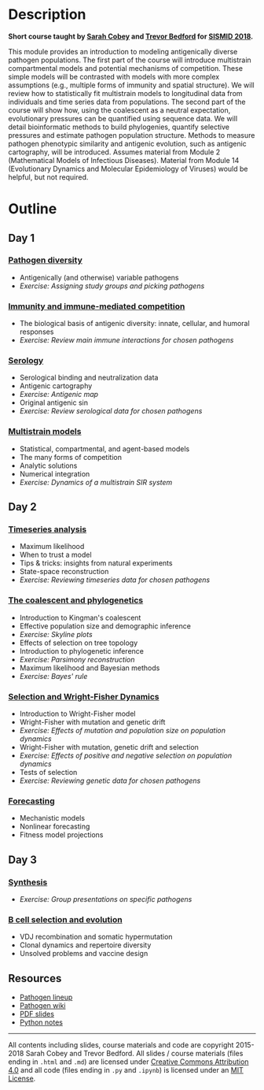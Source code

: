 # Description

**Short course taught by [Sarah Cobey](http://cobeylab.uchicago.edu/) and [Trevor Bedford](http://bedford.io/) for [SISMID 2018](http://www.biostat.washington.edu/suminst/sismid).**

This module provides an introduction to modeling antigenically diverse pathogen populations. The first part of the course will introduce multistrain compartmental models and potential mechanisms of competition. These simple models will be contrasted with models with more complex assumptions (e.g., multiple forms of immunity and spatial structure). We will review how to statistically fit multistrain models to longitudinal data from individuals and time series data from populations. The second part of the course will show how, using the coalescent as a neutral expectation, evolutionary pressures can be quantified using sequence data. We will detail bioinformatic methods to build phylogenies, quantify selective pressures and estimate pathogen population structure. Methods to measure pathogen phenotypic similarity and antigenic evolution, such as antigenic cartography, will be introduced. Assumes material from Module 2 (Mathematical Models of Infectious Diseases). Material from Module 14 (Evolutionary Dynamics and Molecular Epidemiology of Viruses) would be helpful, but not required.

# Outline

## Day 1

### [Pathogen diversity](pathogens/)

* Antigenically (and otherwise) variable pathogens
* *Exercise: Assigning study groups and picking pathogens*

### [Immunity and immune-mediated competition](immunity/)

* The biological basis of antigenic diversity: innate, cellular, and humoral responses
* *Exercise: Review main immune interactions for chosen pathogens*

### [Serology](serology/)

* Serological binding and neutralization data
* Antigenic cartography
* *Exercise: Antigenic map*
* Original antigenic sin
* *Exercise: Review serological data for chosen pathogens*

### [Multistrain models](models/)

* Statistical, compartmental, and agent-based models
* The many forms of competition
* Analytic solutions
* Numerical integration
* *Exercise: Dynamics of a multistrain SIR system*

## Day 2

### [Timeseries analysis](timeseries/)

* Maximum likelihood
* When to trust a model
* Tips & tricks: insights from natural experiments
* State-space reconstruction
* *Exercise: Reviewing timeseries data for chosen pathogens*

### [The coalescent and phylogenetics](sequences/)

* Introduction to Kingman's coalescent
* Effective population size and demographic inference
* *Exercise: Skyline plots*
* Effects of selection on tree topology
* Introduction to phylogenetic inference
* *Exercise: Parsimony reconstruction*
* Maximum likelihood and Bayesian methods
* *Exercise: Bayes' rule*

### [Selection and Wright-Fisher Dynamics](selection/)

* Introduction to Wright-Fisher model
* Wright-Fisher with mutation and genetic drift
* *Exercise: Effects of mutation and population size on population dynamics*
* Wright-Fisher with mutation, genetic drift and selection
* *Exercise: Effects of positive and negative selection on population dynamics*
* Tests of selection
* *Exercise: Reviewing genetic data for chosen pathogens*

### [Forecasting](forecasting/)

* Mechanistic models
* Nonlinear forecasting
* Fitness model projections

## Day 3

### [Synthesis](https://github.com/trvrb/sismid/wiki/Synthesis/)

* *Exercise: Group presentations on specific pathogens*

### [B cell selection and evolution](bcells/)

* VDJ recombination and somatic hypermutation
* Clonal dynamics and repertoire diversity
* Unsolved problems and vaccine design

## Resources

* [Pathogen lineup](lineup/)
* [Pathogen wiki](https://github.com/trvrb/sismid/wiki/Synthesis)
* [PDF slides](https://github.com/trvrb/sismid/tree/master/slides)
* [Python notes](python.md)

-----------------------------------

All contents including slides, course materials and code are copyright 2015-2018 Sarah Cobey and Trevor Bedford. All slides / course materials (files ending in `.html` and `.md`) are licensed under [Creative Commons Attribution 4.0](CC-LICENSE.txt) and all code (files ending in `.py` and `.ipynb`) is licensed under an [MIT License](MIT-LICENSE.txt).
